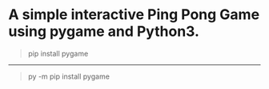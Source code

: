 # A simple interactive Ping Pong Game using pygame and Python3.

> pip install pygame
---
>py -m pip install pygame

